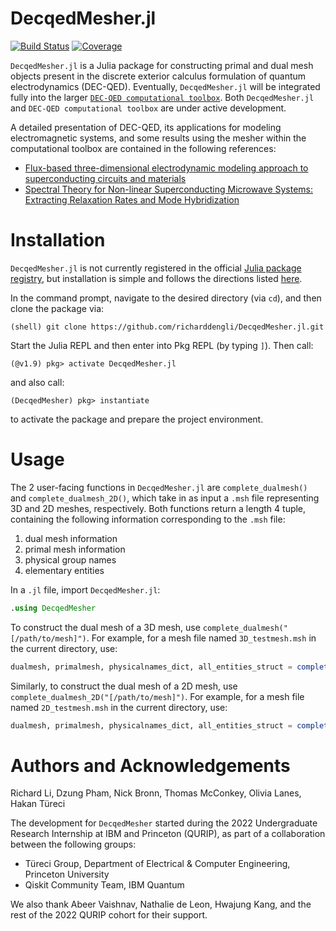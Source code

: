 # DecqedMesher.jl

[![Build Status](https://github.com/richarddengli/DecqedMesher/actions/workflows/CI.yml/badge.svg?branch=main)](https://github.com/richarddengli/DecqedMesher/actions/workflows/CI.yml?query=branch%3Amain)
[![Coverage](https://codecov.io/gh/richarddengli/DecqedMesher/branch/main/graph/badge.svg)](https://codecov.io/gh/richarddengli/DecqedMesher)

``DecqedMesher.jl`` is a Julia package for constructing primal and dual mesh objects present in the discrete exterior calculus formulation of quantum electrodynamics (DEC-QED). Eventually, ``DecqedMesher.jl`` will be integrated fully into the larger [``DEC-QED computational toolbox``](https://github.com/dnpham23/DEC-QED). Both ``DecqedMesher.jl`` and ``DEC-QED computational toolbox`` are under active development.

A detailed presentation of DEC-QED, its applications for modeling electromagnetic systems, and some results using the mesher within the computational toolbox are contained in the following references:
- [Flux-based three-dimensional electrodynamic modeling approach to superconducting circuits and materials](https://journals.aps.org/pra/abstract/10.1103/PhysRevA.107.053704)
- [Spectral Theory for Non-linear Superconducting Microwave Systems: Extracting Relaxation Rates and Mode Hybridization](https://arxiv.org/abs/2309.03435)

# Installation
`DecqedMesher.jl` is not currently registered in the official [Julia package registry](https://github.com/JuliaRegistries/General), but installation is simple and follows the directions listed [here](https://pkgdocs.julialang.org/v1/environments/#Using-someone-else's-project).

In the command prompt, navigate to the desired directory (via `cd`), and then clone the package via:
```
(shell) git clone https://github.com/richarddengli/DecqedMesher.jl.git
```

Start the Julia REPL and then enter into Pkg REPL (by typing `]`). Then call:
```
(@v1.9) pkg> activate DecqedMesher.jl
```

and also call:
```
(DecqedMesher) pkg> instantiate
```
to activate the package and prepare the project environment.

# Usage
The 2 user-facing functions in `DecqedMesher.jl` are `complete_dualmesh()` and `complete_dualmesh_2D()`, which take in as input a `.msh` file representing 3D and 2D meshes, respectively. Both functions return a length 4 tuple, containing the following information corresponding to the `.msh` file:
1. dual mesh information
2. primal mesh information
3. physical group names
4. elementary entities

In a `.jl` file, import `DecqedMesher.jl`:
```julia
.using DecqedMesher
```

To construct the dual mesh of a 3D mesh, use `complete_dualmesh("[/path/to/mesh]")`. For example, for a mesh file named `3D_testmesh.msh` in the current directory, use:
```julia
dualmesh, primalmesh, physicalnames_dict, all_entities_struct = complete_dualmesh("/3D_testmesh.msh")
```

Similarly, to construct the dual mesh of a 2D mesh, use `complete_dualmesh_2D("[/path/to/mesh]")`. For example, for a mesh file named `2D_testmesh.msh` in the current directory, use:
```julia
dualmesh, primalmesh, physicalnames_dict, all_entities_struct = complete_dualmesh("/3D_testmesh.msh")
```

# Authors and Acknowledgements
Richard Li, Dzung Pham, Nick Bronn, Thomas McConkey, Olivia Lanes, Hakan Türeci

The development for ``DecqedMesher`` started during the 2022 Undergraduate Research Internship at IBM and Princeton (QURIP), as part of a collaboration between the following groups:
- Türeci Group, Department of Electrical & Computer Engineering, Princeton University
- Qiskit Community Team, IBM Quantum

We also thank Abeer Vaishnav, Nathalie de Leon, Hwajung Kang, and the rest of the 2022 QURIP cohort for their support.
